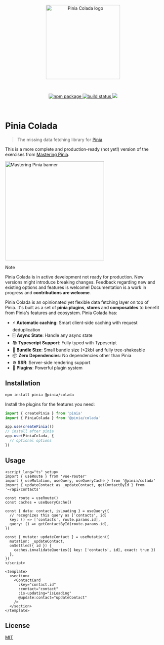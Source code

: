 <p align="center">
  <img width="240" src="https://github.com/posva/pinia-colada/assets/664177/02011637-f94d-4a35-854a-02f7aed86a3c" alt="Pinia Colada logo">
</p>
<br/>
<p align="center">
  <a href="https://npmjs.com/package/@pinia/colada">
    <img src="https://badgen.net/npm/v/@pinia/colada/latest" alt="npm package">
  </a>
  <a href="https://github.com/posva/pinia-colada/actions/workflows/test.yml">
    <img src="https://github.com/posva/pinia-colada/workflows/test/badge.svg" alt="build status">
  </a>
  <a href="https://codecov.io/gh/posva/pinia-colada">
    <img src="https://codecov.io/gh/posva/pinia-colada/branch/main/graph/badge.svg?token=OZc0DBze2R"/>
  </a>
</p>
<br/>

# Pinia Colada

> The missing data fetching library for [Pinia](https://pinia.vuejs.org)

This is a more complete and production-ready (not yet!) version of the exercises from [Mastering Pinia](https://masteringpinia.com/).

<a href="https://masteringpinia.com/?utm=pinia-colada-readme">
  <img src="https://github.com/posva/pinia-colada/assets/664177/2f7081a5-90fe-467a-b021-7e709f71603e" width="320" alt="Mastering Pinia banner">
</a>

> [!NOTE]
> Pinia Colada is in active development not ready for production. New versions might introduce breaking changes.
> Feedback regarding new and existing options and features is welcome!
> Documentation is a work in progress and **contributions are welcome**.

Pinia Colada is an opinionated yet flexible data fetching layer on top of Pinia. It's built as a set of **pinia plugins**, **stores** and **composables** to benefit from Pinia's features and ecosystem. Pinia Colada has:

- ⚡️ **Automatic caching**: Smart client-side caching with request deduplication
- 🗄️ **Async State**: Handle any async state
- 📚 **Typescript Support**: Fully typed with Typescript
  <!-- - 📡 **Network Status**: Handle network status and offline support -->
  <!-- - 🛠 **Devtools**: Integration with the Vue devtools -->
- 💨 **Bundle Size**: Small bundle size (<2kb) and fully tree-shakeable
- 📦 **Zero Dependencies**: No dependencies other than Pinia
- ⚙️ **SSR**: Server-side rendering support
- 🔌 **Plugins**: Powerful plugin system

## Installation

```sh
npm install pinia @pinia/colada
```

Install the plugins for the features you need:

```js
import { createPinia } from 'pinia'
import { PiniaColada } from '@pinia/colada'

app.use(createPinia())
// install after pinia
app.use(PiniaColada, {
  // optional options
})
```

## Usage

```vue
<script lang="ts" setup>
import { useRoute } from 'vue-router'
import { useMutation, useQuery, useQueryCache } from '@pinia/colada'
import { updateContact as _updateContact, getContactById } from '~/api/contacts'

const route = useRoute()
const caches = useQueryCache()

const { data: contact, isLoading } = useQuery({
  // recognizes this query as ['contacts', id]
  key: () => ['contacts', route.params.id],
  query: () => getContactById(route.params.id),
})

const { mutate: updateContact } = useMutation({
  mutation: _updateContact,
  onSettled({ id }) {
    caches.invalidateQueries({ key: ['contacts', id], exact: true })
  },
})
</script>

<template>
  <section>
    <ContactCard
      :key="contact.id"
      :contact="contact"
      :is-updating="isLoading"
      @update:contact="updateContact"
    />
  </section>
</template>
```

## License

[MIT](http://opensource.org/licenses/MIT)
